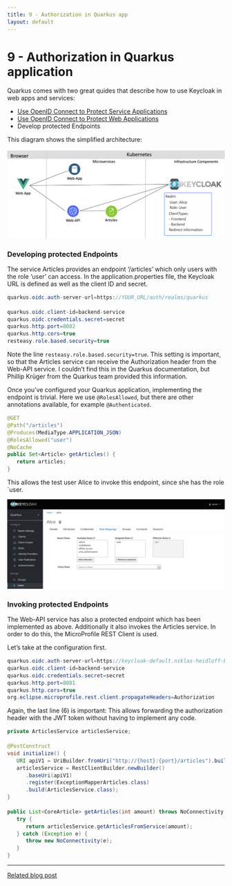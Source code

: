 ```yaml
---
title: 9 - Authorization in Quarkus app
layout: default
---
```


# 9 - Authorization in Quarkus application

Quarkus comes with two great quides that describe how to use Keycloak in web apps and services:

* [Use OpenID Connect to Protect Service Applications](https://quarkus.io/guides/security-openid-connect)
* [Use OpenID Connect to Protect Web Applications](https://quarkus.io/guides/security-openid-connect-web-authentication)
* Develop protected Endpoints

This diagram shows the simplified architecture:

![](../../images/architecture-auth.png)

### Developing protected Endpoints

The service Articles provides an endpoint ‘/articles’ which only users with the role ‘user’ can access. In the application.properties file, the Keycloak URL is defined as well as the client ID and secret.

```Java
quarkus.oidc.auth-server-url=https://YOUR_URL/auth/realms/quarkus

quarkus.oidc.client-id=backend-service
quarkus.oidc.credentials.secret=secret
quarkus.http.port=8082
quarkus.http.cors=true
resteasy.role.based.security=true
```

Note the line `resteasy.role.based.security=true`. This setting is important, so that the Articles service can receive the Authorization header from the Web-API service. I couldn’t find this in the Quarkus documentation, but Phillip Krüger from the Quarkus team provided this information.

Once you’ve configured your Quarkus application, implementing the endpoint is trivial. Here we use `@RolesAllowed`, but there are other annotations available, for example `@Authenticated`.

```Java
@GET
@Path("/articles")
@Produces(MediaType.APPLICATION_JSON)
@RolesAllowed("user")
@NoCache
public Set<Article> getArticles() {  
   return articles;
}
```

This allows the test user Alice to invoke this endpoint, since she has the role `user.

![](../../images/authorization-keycloak-java-01.png)

### Invoking protected Endpoints

The Web-API service has also a protected endpoint which has been implemented as above. Additionally it also invokes the Articles service. In order to do this, the MicroProfile REST Client is used.

Let’s take at the configuration first.

```Java
quarkus.oidc.auth-server-url=https://keycloak-default.niklas-heidloff-b3c-4x16-162e406f043e20da9b0ef0731954a894-0000.us-south.containers.appdomain.cloud/auth/realms/quarkus
quarkus.oidc.client-id=backend-service
quarkus.oidc.credentials.secret=secret
quarkus.http.port=8081
quarkus.http.cors=true
org.eclipse.microprofile.rest.client.propagateHeaders=Authorization
```

Again, the last line (6) is important: This allows forwarding the authorization header with the JWT token without having to implement any code.

```java
private ArticlesService articlesService;
 
@PostConstruct
void initialize() {
   URI apiV1 = UriBuilder.fromUri("http://{host}:{port}/articles").build(articlesHost, articlesPort);     
   articlesService = RestClientBuilder.newBuilder()
      .baseUri(apiV1)
      .register(ExceptionMapperArticles.class)
      .build(ArticlesService.class);        
}
 
public List<CoreArticle> getArticles(int amount) throws NoConnectivity {
   try {
      return articlesService.getArticlesFromService(amount);
   } catch (Exception e) {
      throw new NoConnectivity(e);
   }
}
```

---

[Related blog post](http://heidloff.net/article/security-quarkus-applications-keycloak)